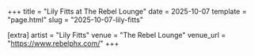 +++
title = "Lily Fitts at The Rebel Lounge"
date = 2025-10-07
template = "page.html"
slug = "2025-10-07-lily-fitts"

[extra]
artist = "Lily Fitts"
venue = "The Rebel Lounge"
venue_url = "https://www.rebelphx.com/"
+++
